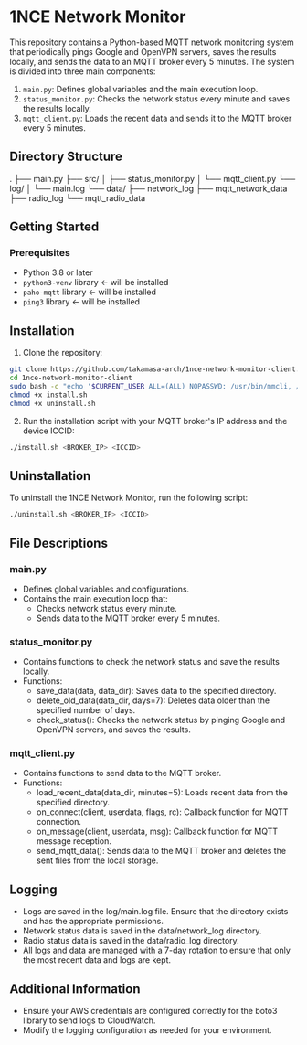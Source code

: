# 1NCE Network Monitor

This repository contains a Python-based MQTT network monitoring system that periodically pings Google and OpenVPN servers, saves the results locally, and sends the data to an MQTT broker every 5 minutes. The system is divided into three main components:

1. `main.py`: Defines global variables and the main execution loop.
2. `status_monitor.py`: Checks the network status every minute and saves the results locally.
3. `mqtt_client.py`: Loads the recent data and sends it to the MQTT broker every 5 minutes.

## Directory Structure

.
├── main.py
├── src/
│   ├── status_monitor.py
│   └── mqtt_client.py
└── log/
│   └── main.log
└── data/
    ├── network_log
    ├── mqtt_network_data
    ├── radio_log
    └── mqtt_radio_data


## Getting Started

### Prerequisites

- Python 3.8 or later
- `python3-venv` library <- will be installed
- `paho-mqtt` library <- will be installed
- `ping3` library <- will be installed

## Installation

1. Clone the repository:

```sh
git clone https://github.com/takamasa-arch/1nce-network-monitor-client.git
cd 1nce-network-monitor-client
sudo bash -c "echo '$CURRENT_USER ALL=(ALL) NOPASSWD: /usr/bin/mmcli, /sbin/reboot' >> /etc/sudoers"
chmod +x install.sh
chmod +x uninstall.sh
```

2. Run the installation script with your MQTT broker's IP address and the device ICCID:
```sh
./install.sh <BROKER_IP> <ICCID>
```

## Uninstallation
To uninstall the 1NCE Network Monitor, run the following script:
```sh
./uninstall.sh <BROKER_IP> <ICCID>
```

## File Descriptions
### main.py
- Defines global variables and configurations.
- Contains the main execution loop that:
  - Checks network status every minute.
  - Sends data to the MQTT broker every 5 minutes.

### status_monitor.py
- Contains functions to check the network status and save the results locally.
- Functions:
  - save_data(data, data_dir): Saves data to the specified directory.
  - delete_old_data(data_dir, days=7): Deletes data older than the specified number of days.
  - check_status(): Checks the network status by pinging Google and OpenVPN servers, and saves the results.

### mqtt_client.py
- Contains functions to send data to the MQTT broker.
- Functions:
  - load_recent_data(data_dir, minutes=5): Loads recent data from the specified directory.
  - on_connect(client, userdata, flags, rc): Callback function for MQTT connection.
  - on_message(client, userdata, msg): Callback function for MQTT message reception.
  - send_mqtt_data(): Sends data to the MQTT broker and deletes the sent files from the local storage.

## Logging
- Logs are saved in the log/main.log file. Ensure that the directory exists and has the appropriate permissions.
- Network status data is saved in the data/network_log directory.
- Radio status data is saved in the data/radio_log directory.
- All logs and data are managed with a 7-day rotation to ensure that only the most recent data and logs are kept.

## Additional Information
- Ensure your AWS credentials are configured correctly for the boto3 library to send logs to CloudWatch.
- Modify the logging configuration as needed for your environment.
